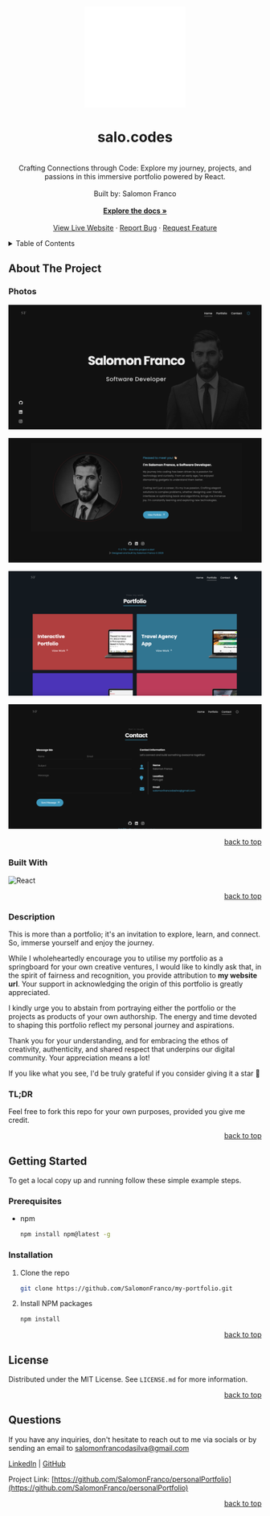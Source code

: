 <a name="readme-top"></a>

  <!-- PROJECT LOGO -->

  <br />
  <div align="center">
    <a href="https://github.com/SalomonFranco/personalPortfolio">
      <img src="src/images/logo.svg" alt="Logo" width="200" height="200">
    </a>
    <h1 align="center">salo.codes</h1>
    <p align="center">
    <br/>
Crafting Connections through Code: Explore my journey, projects, and passions in this immersive portfolio powered by React.<br/>
      <br/>
      Built by: Salomon Franco
      <br/>
      <br/>
      <a href="https://github.com/SalomonFranco/personalPortfolio"><strong>Explore the docs »</strong></a>
      <br/>
      <br/>
      <a href="https://my website url">View Live Website</a>
      ·
      <a href="https://github.com/SalomonFranco/personalPortfolio/issues">Report Bug</a>
      ·
      <a href="https://github.com/SalomonFranco/personalPortfolio/issues">Request Feature</a>
    </p>
  </div>
  
  <!-- TABLE OF CONTENTS -->

  <details>
    <summary>Table of Contents</summary>
    <ol>
      <li>
        <a href="#about-the-project">About The Project</a>
        <ul>
          <li><a href="#photos">Photos</a></li>
          <li><a href="#built-with">Built With</a></li>
          <li><a href="#description">Description</a></li>
        </ul>
      </li>
      <li>
          <a href="#getting-started">Getting Started</a>
        <ul>
          <li><a href="#prerequisites">Prerequisites</a></li>
          <li><a href="#installation">Installation</a></li>
        </ul>
      </li>
      <li><a href="#license">License</a></li>
      <li><a href="#questions">Questions</a></li>
    </ol>
  </details>
  
  <!-- ABOUT THE PROJECT -->
  
  ## About The Project
  
  ### Photos
  
[![My React Portfolio Screen Shot][product-screenshot]](https://my.website.url)

[![My React Portfolio Screen Shot][product-screenshot2]](https://my.website.url)

[![My React Portfolio Screen Shot][product-screenshot3]](https://my.website.url)

[![My React Portfolio Screen Shot][product-screenshot4]](https://my.website.url)

  <p align="right"><a href="#readme-top">back to top</a></p>
  
  ### Built With
  
  ![React](https://img.shields.io/badge/React-20232A?style=for-the-badge&logo=React&logoColor=61DAFB)

  <p align="right"><a href="#readme-top">back to top</a></p>
  
  ### Description
  
This is more than a portfolio; it's an invitation to explore, learn, and connect. So, immerse yourself and enjoy the journey.

While I wholeheartedly encourage you to utilise my portfolio as a springboard for your own creative ventures, I would like to kindly ask that, in the spirit of fairness and recognition, you provide attribution to <strong>my website url</strong>. Your support in acknowledging the origin of this portfolio is greatly appreciated.

I kindly urge you to abstain from portraying either the portfolio or the projects as products of your own authorship. The energy and time devoted to shaping this portfolio reflect my personal journey and aspirations.

Thank you for your understanding, and for embracing the ethos of creativity, authenticity, and shared respect that underpins our digital community. Your appreciation means a lot!

If you like what you see, I'd be truly grateful if you consider giving it a star 🌟

<h3>TL;DR</h3>
Feel free to fork this repo for your own purposes, provided you give me credit.

  <p align="right"><a href="#readme-top">back to top</a></p>

<!-- GETTING STARTED -->

## Getting Started

To get a local copy up and running follow these simple example steps.

### Prerequisites

- npm
  ```sh
  npm install npm@latest -g
  ```

### Installation

1. Clone the repo
   ```sh
   git clone https://github.com/SalomonFranco/my-portfolio.git
   ```
2. Install NPM packages
   ```sh
   npm install
   ```

  <p align="right"><a href="#readme-top">back to top</a></p>
  
 
  <!-- LICENSE -->

## License

Distributed under the MIT License. See `LICENSE.md` for more information.

  <p align="right"><a href="#readme-top">back to top</a></p>
  
  
<!-- QUESTIONS -->
  
## Questions

If you have any inquiries, don't hesitate to reach out to me via socials or by sending an email to <a href="mailto:salomonfrancodasilva@gmail.com">salomonfrancodasilva@gmail.com</a>

<a href="https://www.linkedin.com/in/salomon-franco/">LinkedIn</a> | <a href="https://github.com/SalomonFranco">GitHub</a> 

Project Link: [https://github.com/SalomonFranco/personalPortfolio](https://github.com/SalomonFranco/personalPortfolio)

  <p align="right"><a href="#readme-top">back to top</a></p>
  
  <!-- MARKDOWN LINKS & IMAGES -->

[linkedin-url]: [https://linkedin.com/in/salomon-franco](https://www.linkedin.com/in/salomon-franco/)

  <!-- UPDATE PLACEHOLDER IMAGES HERE -->

[product-screenshot]: src/images/screenshot.png
[product-screenshot2]: src/images/screenshot2.png
[product-screenshot3]: src/images/screenshot3.png
[product-screenshot4]: src/images/screenshot4.png
